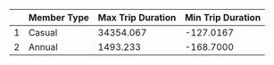 | |Member Type|Max Trip Duration |Min Trip Duration|
|-|-----------|------------------|-----------------|
|1|Casual     |34354.067         |-127.0167        |
|2|Annual     |1493.233          |-168.7000        |
